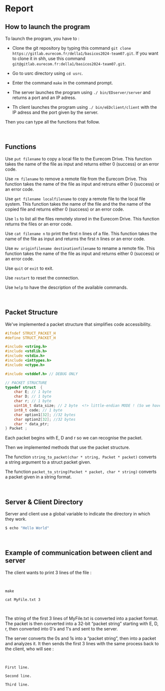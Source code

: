 # **Report**


## **How to launch the program**  

To launch the program, you have to :

* Clone the git repository by typing this command ```git clone https://gitlab.eurecom.fr/della1/basicos2024-team07.git```. If you want to clone it in shh, use this command ```git@gitlab.eurecom.fr:della1/basicos2024-team07.git```.

* Go to usrc directory using ```cd usrc```.

* Enter the command `make` in the command prompt.  

* The server launches the program using ```./ bin/EDserver/server``` and returns a port and an IP adress.

* Th client launches the program using  ```./ bin/eEDclient/client``` with the IP adress and the port given by the server. 


Then you can type all the functions that follow.


<br />

## **Functions**  

Use `put filename` to copy a local file to the Eurecom Drive. This function takes the name of the file as input and returns either 0 (success) or an error code.

Use `rm filename` to remove a remote file from the Eurecom Drive. This function takes the name of the file as input and retruns either 0 (success) or an error code.

Use `get filename localfilename` to copy a remote file to the local file system. This function takes the name of the file and the the name of the copied file and returns either 0 (success) or an error code.

Use `ls` to list all the files remotely stored in the Eurecom Drive. This function returns the files or an error code.

Use `cat filename n` to print the first n lines of a file. This function takes the name of the file as input and returns the first n lines or an error code.

Use `mv originfilename destinationfilename` to rename a remote file. This function takes the name of the file as input and returns either 0 (success) or an error code.

Use `quit` or `exit` to exit.

Use `restart` to reset the connection.

Use `help` to have the description of the available commands.


<br />

## **Packet Structure**  

We've implemented a packet structure that simplifies code accessibility. 

```c
#ifndef STRUCT_PACKET_H
#define STRUCT_PACKET_H

#include <string.h>
#include <stdlib.h>
#include <stdio.h>
#include <inttypes.h>
#include <ctype.h>

#include <stddef.h> // DEBUG ONLY

// PACKET STRUCTURE
typedef struct  {
	char E; // 1 byte
	char D; // 1 byte
	char r; // 1 byte
	uint16_t data_size; // 2 byte  <!> little-endian MODE ! (So we have to swap from little-endian to big-endian order)
	int8_t code; // 1 byte
	char option1[32]; //32 bytes
	char option2[32]; //32 bytes
	char * data_ptr;
} Packet ;
```
Each packet begins with E, D and r so we can recognise the packet.  

Then we implemented methods that use the packet structure.  

The function ```string_to_packet(char * string, Packet * packet)``` converts a string argument to a struct packet given.

The function ```packet_to_string(Packet * packet, char * string)``` converts a packet given in a string format.


<br />

## **Server & Client Directory**

Server and client use a global variable to indicate the directory in which they work.

```bash
$ echo "Hello World"
```

<br />

## **Example of communication between client and server**

The client wants to print 3 lines of the file :  

<br />

```make```  

```cat MyFile.txt 3``` 

<br />

The string of the first 3 lines of MyFile.txt is converted into a packet format. The packet is then converted into a 32-bit “packet string” starting with E, D, r, then converted into 0's and 1's and sent to the server.

The server converts the 0s and 1s into a “packet string”, then into a packet and analyzes it. It then sends the first 3 lines with the same process back to the client, who will see :  

<br />

```First line.``` 

```Second line.```  

```Third line.```  